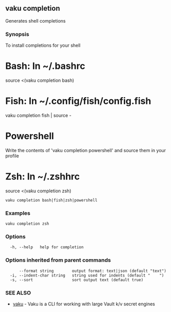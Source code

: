## vaku completion

Generates shell completions

### Synopsis

To install completions for your shell

# Bash: In ~/.bashrc
source <(vaku completion bash)

# Fish: In ~/.config/fish/config.fish
vaku completion fish | source -

# Powershell
Write the contents of 'vaku completion powershell' and source them in your profile

# Zsh: In ~/.zshhrc
source <(vaku completion zsh)

```
vaku completion bash|fish|zsh|powershell
```

### Examples

```
vaku completion zsh
```

### Options

```
  -h, --help   help for completion
```

### Options inherited from parent commands

```
      --format string        output format: text|json (default "text")
  -i, --indent-char string   string used for indents (default "    ")
  -s, --sort                 sort output text (default true)
```

### SEE ALSO

* [vaku](vaku.md)	 - Vaku is a CLI for working with large Vault k/v secret engines


